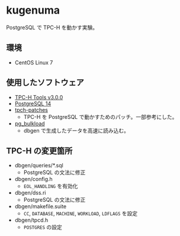 # kugenuma

PostgreSQL で TPC-H を動かす実験。

## 環境

- CentOS Linux 7

## 使用したソフトウェア

- [TPC-H Tools v3.0.0](https://www.tpc.org/tpc_documents_current_versions/current_specifications5.asp)
- [PostgreSQL 14](https://www.postgresql.org/)
- [tpch-patches](https://github.com/itiut/tpch-patches)
  - TPC-H を PostgreSQL で動かすためのパッチ。一部参考にした。
- [pg_bulkload](https://github.com/ossc-db/pg_bulkload)
  - dbgen で生成したデータを高速に読み込む。

## TPC-H の変更箇所

- dbgen/queries/*.sql
  - PostgreSQL の文法に修正
- dbgen/config.h
  - `EOL_HANDLING` を有効化
- dbgen/dss.ri
  - PostgreSQL の文法に修正
- dbgen/makefile.suite
  - `CC`, `DATABASE`, `MACHINE`, `WORKLOAD`, `LDFLAGS` を設定
- dbgen/tpcd.h
  - `POSTGRES` の設定
